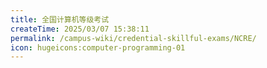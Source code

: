 ```yaml
---
title: 全国计算机等级考试
createTime: 2025/03/07 15:38:11
permalink: /campus-wiki/credential-skillful-exams/NCRE/
icon: hugeicons:computer-programming-01
---
```


<LinkCard icon = "healthicons:i-exam-multiple-choice-outline" title="考试介绍-中国教育考试网" href="https://ncre.neea.edu.cn/html1/folder/1507/909-1.htm"></LinkCard>

[//]: # (TODO: zs待完成)
